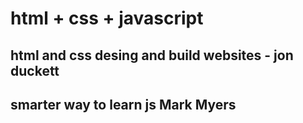 # html + css + javascript
## html and css desing and build websites - jon duckett
## smarter way to learn js Mark Myers
    
